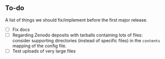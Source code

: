 To-do
-----

A list of things we should fix/implement before the first major release.

- [ ] Fix docs
- [ ] Regarding Zenodo deposits with tarballs containing lots of files:
      consider supporting directories (instead of specific files) in the 
      ``contents`` mapping of the config file.
- [ ] Test uploads of very large files